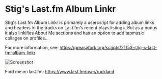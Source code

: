 # Stig's Last.fm Album Linkr
Stig's Last.fm Album Linkr is primarely a usercsript for adding album links and headers to the tracks on Last.fm's recent plays listings.
But as a bonus it also linkifies About Me sections and has an option to add tapmusic collages on profiles...

For more information, see: https://greasyfork.org/scripts/21153-stig-s-last-fm-album-linkr

![Screenshot](https://greasyfork.org/system/screenshots/screenshots/000/005/727/original/lastfmalbumlinkrfeatures-900x798.png)

Find me on last.fm: https://www.last.fm/user/rockland

